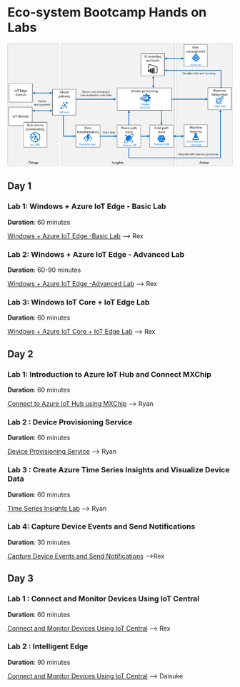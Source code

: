 
# Eco-system Bootcamp Hands on Labs

![Imported Script](images/ref_architecture.png "Header Image")

## Day 1

### Lab 1: Windows + Azure IoT Edge - Basic Lab

**Duration**: 60 minutes

[Windows + Azure IoT Edge -Basic Lab](Day1-HOL1.md)  --> Rex


### Lab 2: Windows + Azure IoT Edge - Advanced Lab

**Duration**: 60-90 minutes

[Windows + Azure IoT Edge -Advanced Lab](Day1-HOL2.md) --> Rex

### Lab 3: Windows IoT Core + IoT Edge Lab

**Duration**: 60 minutes

[Windows + Azure IoT Core + IoT Edge Lab](Day1-HOL3.md) --> Rex

## Day 2

### Lab 1: Introduction to Azure IoT Hub and Connect MXChip

**Duration**: 60 minutes

[Connect to Azure IoT Hub using MXChip](Day2-HOL1.md) --> Ryan 
<!-- [Azure IoTHub with MXChip](https://github.com/Azure-Samples/azureiotlabs/blob/master/IoTHub/README.md) -->

### Lab 2 : Device Provisioning Service 

**Duration**: 60 minutes

[Device Provisioning Service](Day2-HOL2.md) --> Ryan 

### Lab 3 : Create Azure Time Series Insights and Visualize Device Data

**Duration**: 60 minutes

[Time Series Insights Lab](Day2-HOL3.md) --> Ryan

### Lab 4: Capture Device Events and Send Notifications

**Duration**: 30 minutes

[Capture Device Events and Send Notifications](Day2-HOL4.md) -->Rex

## Day 3

### Lab 1 : Connect and Monitor Devices Using IoT Central  

**Duration**: 60 minutes

[Connect and Monitor Devices Using IoT Central](https://docs.microsoft.com/en-us/azure/iot-central/howto-connect-devkit) --> Rex

### Lab 2 : Intelligent Edge  

**Duration**: 90 minutes

[Connect and Monitor Devices Using IoT Central](https://docs.microsoft.com/en-us/azure/iot-central/howto-connect-devkit) --> Daisuke

